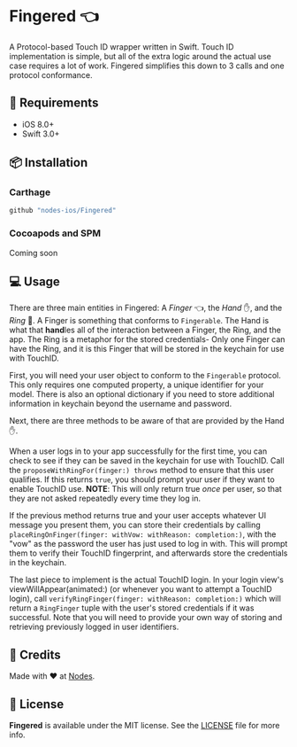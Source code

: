 # Fingered  👈
A Protocol-based Touch ID wrapper written in Swift. Touch ID implementation is simple, but all of the extra logic around the actual use case requires a lot of work. Fingered simplifies this down to 3 calls and one protocol conformance. 

## 📝 Requirements
* iOS 8.0+
* Swift 3.0+

## 📦 Installation

### Carthage
~~~bash
github "nodes-ios/Fingered"
~~~

### Cocoapods and SPM
Coming soon

## 💻 Usage

There are three main entities in Fingered: A *Finger* 👈, the *Hand* ✋, and the *Ring* 💍. A Finger  is something that conforms to `Fingerable`. The Hand is what that **hand**les all of the interaction between a Finger, the Ring, and the app. The Ring is a metaphor for the stored credentials- Only one Finger can have the Ring, and it is this Finger that will be stored in the keychain for use with TouchID. 

First, you will need your user object to conform to the `Fingerable` protocol. This only requires one computed property, a unique identifier for your model. There is also an optional dictionary if you need to store additional information in keychain beyond the username and password. 

Next, there are three methods to be aware of that are provided by the Hand ✋. 

When a user logs in to your app successfully for the first time, you can check to see if they can be saved in the keychain for use with TouchID. Call the `proposeWithRingFor(finger:) throws` method to ensure that this user qualifies. If this returns `true`, you should prompt your user if they want to enable TouchID use. 
**NOTE**: This will only return true *once* per user, so that they are not asked repeatedly every time they log in. 

If the previous method returns true and your user accepts whatever UI message you present them, you can store their credentials by calling `placeRingOnFinger(finger: withVow: withReason: completion:)`, with the "vow" as the password the user has just used to log in with. This will prompt them to verify their TouchID fingerprint, and afterwards store the credentials in the keychain. 

The last piece to implement is the actual TouchID login. In your login view's viewWillAppear(animated:) (or whenever you want to attempt a TouchID login), call `verifyRingFinger(finger: withReason: completion:)` which will return a `RingFinger` tuple with the user's stored credentials if it was successful. Note that you will need to provide your own way of storing and retrieving previously logged in user identifiers. 

## 👥 Credits
Made with ❤️ at [Nodes](http://nodesagency.com).

## 📄 License
**Fingered** is available under the MIT license. See the [LICENSE](https://github.com/nodes-ios/Fingered/blob/master/License.txt) file for more info.